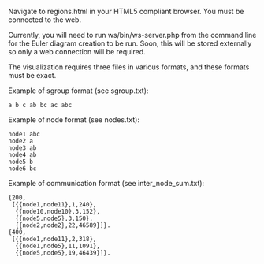 Navigate to regions.html in your HTML5 compliant browser. You must be connected to the web.

Currently, you will need to run ws/bin/ws-server.php from the command line for the Euler diagram creation to be run. Soon, this will be stored externally so only a web connection will be required.

The visualization requires three files in various formats, and these formats must be exact.

Example of sgroup format (see sgroup.txt):
```
a b c ab bc ac abc
```

Example of node format (see nodes.txt):
```
node1 abc
node2 a
node3 ab
node4 ab
node5 b
node6 bc
```

Example of communication format (see inter_node_sum.txt):
```
{200,
 [{{node1,node11},1,240},
  {{node10,node10},3,152},
  {{node5,node5},3,150},
  {{node2,node2},22,46589}]}.
{400,
 [{{node1,node11},2,318},
  {{node1,node5},11,1091},
  {{node5,node5},19,46439}]}.
```